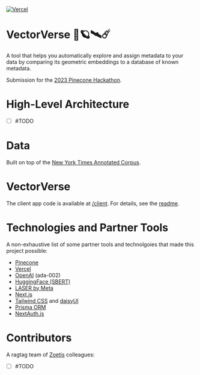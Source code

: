 [![Vercel](https://therealsujitk-vercel-badge.vercel.app/?app=vectorverse&style=flat)](https:/vectorverse.vercel.app)

# VectorVerse 🚀🪐🛰☄️
A tool that helps you automatically explore and assign metadata to your data by comparing its geometric embeddings to a database of known metadata.

Submission for the [2023 Pinecone Hackathon](https://pinecone-hackathon.devpost.com/).

# High-Level Architecture

- [ ] #TODO

# Data
Built on top of the [New York Times Annotated Corpus](https://paperswithcode.com/dataset/new-york-times-annotated-corpus). 

# VectorVerse
The client app code is available at [/client](/client/). For details, see the [readme](/client/README.md).

# Technologies and Partner Tools
A non-exhaustive list of some partner tools and technolgoies that made this project possible:
- [Pinecone](https://www.pinecone.io/)
- [Vercel](https://vercel.com/)
- [OpenAI](https://openai.com/blog/new-and-improved-embedding-model) (ada-002)
- [HuggingFace (SBERT)](https://huggingface.co/sentence-transformers)
- [LASER by Meta](https://engineering.fb.com/2019/01/22/ai-research/laser-multilingual-sentence-embeddings/)
- [Next.js](https://nextjs.org/)
- [Tailwind CSS](https://tailwindcss.com/) and [daisyUI](https://daisyui.com/)
- [Prisma ORM](https://www.prisma.io/)
- [NextAuth.js](https://next-auth.js.org/)


# Contributors
A ragtag team of [Zoetis](https://www.zoetis.com/) colleagues:

- [ ] #TODO

